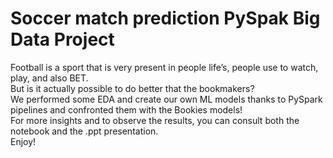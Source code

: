# Soccer match prediction PySpak Big Data Project
Football is a sport that is very present in people life’s, people use to watch, play, and also BET.<br>
But is it actually possible to do better that the bookmakers?<br>
We performed some EDA and create our own ML models thanks to PySpark pipelines and confronted them with the Bookies models!<br>
For more insights and to observe the results, you can consult both the notebook and the .ppt presentation.<br>
Enjoy!


